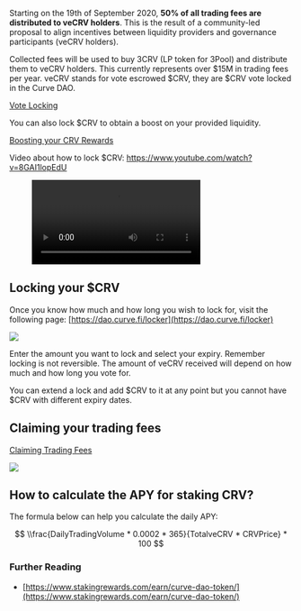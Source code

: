 Starting on the 19th of September 2020, **50% of all trading fees are distributed to veCRV holders**. This is the result of a community-led proposal to align incentives between liquidity providers and governance participants (veCRV holders).

Collected fees will be used to buy 3CRV (LP token for 3Pool) and distribute them to veCRV holders. This currently represents over $15M in trading fees per year. veCRV stands for vote escrowed $CRV, they are $CRV vote locked in the Curve DAO.

[Vote Locking](../governance/vote-locking-boost.md)

You can also lock $CRV to obtain a boost on your provided liquidity.

[Boosting your CRV Rewards](../reward-gauges/boosting-your-crv-rewards.md)

Video about how to lock $CRV: https://www.youtube.com/watch?v=8GAI1lopEdU

<figure class="video_container">
  <video controls="true" allowfullscreen="true">
    <source src="https://storage.googleapis.com/curvedocs/staking-crv.mp4" type="video/mp4">
  </video>
</figure>

## **Locking your $CRV**

Once you know how much and how long you wish to lock for, visit the following page: [https://dao.curve.fi/locker](https://dao.curve.fi/locker)​

![](https://2254922201-files.gitbook.io/~/files/v0/b/gitbook-legacy-files/o/assets%2F-MFA0rQI3SzfbVFgp3Ic%2F-MFw5TRvfmVRhy6M2vA0%2F-MFwBH-2tIa-f8oEODRQ%2Fimage.png?alt=media&token=9d7166c8-4231-4996-8fe2-27c0f7f4ae66)

Enter the amount you want to lock and select your expiry. Remember locking is not reversible. The amount of veCRV received will depend on how much and how long you vote for.

You can extend a lock and add $CRV to it at any point but you cannot have $CRV with different expiry dates.

## **Claiming your trading fees**

[Claiming Trading Fees](../crv-token/claiming-trading-fees.md)

![](https://2254922201-files.gitbook.io/~/files/v0/b/gitbook-legacy-files/o/assets%2F-MFA0rQI3SzfbVFgp3Ic%2F-MHMEZ_EA6LeyKGdO6S2%2F-MHMEeq-BmYkxTrGtMfS%2Fimage.png?alt=media&token=77601d64-3bd2-487b-a338-0a96271a358f)

## **How to calculate the APY for staking CRV?**

The formula below can help you calculate the daily APY:

$$
\\frac{DailyTradingVolume * 0.0002 * 365}{TotalveCRV * CRVPrice} * 100
$$

### **Further Reading**

*   ​[https://www.stakingrewards.com/earn/curve-dao-token/](https://www.stakingrewards.com/earn/curve-dao-token/)​
